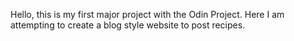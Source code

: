 Hello, this is my first major project with the Odin Project. Here I am attempting 
to create a blog style website to post recipes. 
